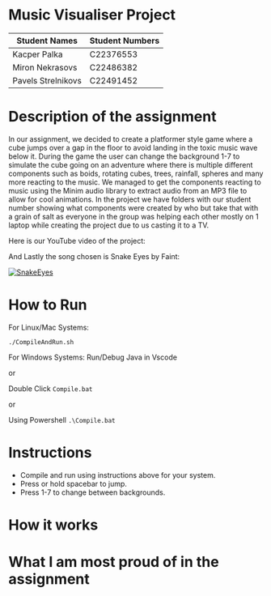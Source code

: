 # Music Visualiser Project

| Student Names | Student Numbers |
|-----------|-----------|
|Kacper Palka| C22376553|
|Miron Nekrasovs| C22486382 |
|Pavels Strelnikovs | C22491452 |

# Description of the assignment
In our assignment, we decided to create a platformer style game where a cube jumps over a gap in the floor to avoid landing in the toxic music wave below it. During the game the user can change the background 1-7 to simulate the cube going on an adventure where there is multiple different components such as boids, rotating cubes, trees, rainfall, spheres and many more reacting to the music. We managed to get the components reacting to music using the Minim audio library to extract audio from an MP3 file to allow for cool animations. In the project we have folders with our student number showing what components were created by who but take that with a grain of salt as everyone in the group was helping each other mostly on 1 laptop while creating the project due to us casting it to a TV. 

Here is our YouTube video of the project:


And Lastly the song chosen is Snake Eyes by Faint:


[![SnakeEyes](http://img.youtube.com/vi/cvq7Jy-TFAU/0.jpg)](https://www.youtube.com/watch?v=cvq7Jy-TFAU)

# How to Run
For Linux/Mac Systems:

```./CompileAndRun.sh```


For Windows Systems:
Run/Debug Java in Vscode

or

Double Click `Compile.bat`

or

Using Powershell ```.\Compile.bat```

# Instructions
- Compile and run using instructions above for your system.
- Press or hold spacebar to jump.
- Press 1-7 to change between backgrounds.

# How it works

# What I am most proud of in the assignment


